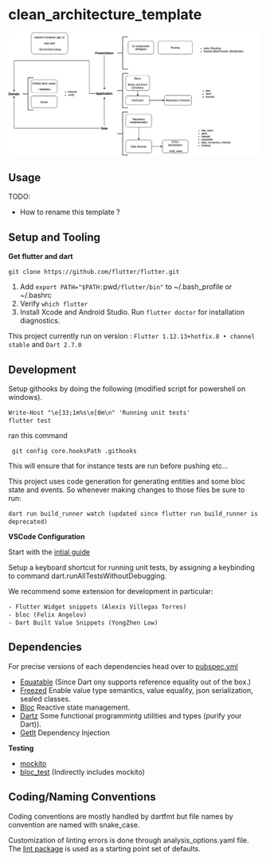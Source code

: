 # clean_architecture_template

<p align="center">
<img src="https://raw.githubusercontent.com/EagleDev-io/flutter_clean_architecture/master/flutter_architecture.png">
</p>

## Usage 
TODO: 
 - How to rename this template ? 

## Setup and Tooling

**Get flutter and dart**

```
git clone https://github.com/flutter/flutter.git
```

1. Add `export PATH="$PATH:`pwd`/flutter/bin"` to ~/.bash_profile or ~/.bashrc
2. Verify `which flutter`
3. Install Xcode and Android Studio. Run `flutter doctor` for installation diagnostics.

This project currently run on version : `Flutter 1.12.13+hotfix.8 • channel stable` and `Dart 2.7.0`


## Development

Setup githooks by doing the following (modified script for powershell on windows). 
```
Write-Host "\e[33;1m%s\e[0m\n" 'Running unit tests'
flutter test
```
ran this command
```
 git config core.hooksPath .githooks
```

This will ensure that for instance tests are run before pushing etc...

This project uses code generation for generating entities and some bloc state and events.  So whenever
making changes to those files be sure to run:

```
dart run build_runner watch (updated since flutter run build_runner is deprecated)
```

**VSCode Configuration**

Start with the [intial guide](https://flutter.dev/docs/development/tools/vs-code)

Setup a keyboard shortcut for running unit tests, by assigning a keybinding to command dart.runAllTestsWithoutDebugging.

We recommend some extension for development in particular: 

    - Flutter Widget snippets (Alexis Villegas Torres)
    - bloc (Felix Angelov)
    - Dart Built Value Snippets (YongZhen Low)


## Dependencies

For precise versions of each dependencies head over to [pubspec.yml](pubspec.yaml)

- [Equatable]() (Since Dart ony supports reference equality out of the box.)
- [Freezed]() Enable value type semantics, value equality, json serialization, sealed classes.
- [Bloc]() Reactive state management.
- [Dartz](https://pub.dev/packages/dartz) Some functional programmintg utilities and types (purify your Dart)).
- [GetIt](https://pub.dev/packages/get_it) Dependency Injection

**Testing**

- [mockito](https://pub.dev/packages/mockito)
- [bloc_test](https://pub.dev/packages/bloc_test) (Indirectly includes mockito)

## Coding/Naming Conventions

Coding conventions are mostly handled by dartfmt but file names by convention are named with snake_case.

Customization of linting errors is done through analysis_options.yaml file.
The [lint package](https://pub.dev/packages/lint#-readme-tab-) is used as a starting point set of defaults.

